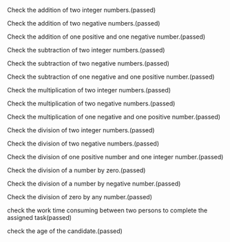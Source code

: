 Check the addition of two integer numbers.(passed)

Check the addition of two negative numbers.(passed)

Check the addition of one positive and one negative number.(passed)

Check the subtraction of two integer numbers.(passed)

Check the subtraction of two negative numbers.(passed)

Check the subtraction of one negative and one positive number.(passed)

Check the multiplication of two integer numbers.(passed)

Check the multiplication of two negative numbers.(passed)

Check the multiplication of one negative and one positive number.(passed)

Check the division of two integer numbers.(passed)

Check the division of two negative numbers.(passed)

Check the division of one positive number and one integer number.(passed)

Check the division of a number by zero.(passed)

Check the division of a number by negative number.(passed)

Check the division of zero by any number.(passed)

check the work time consuming between two persons to complete the assigned task(passed)

check the age of the candidate.(passed) 
